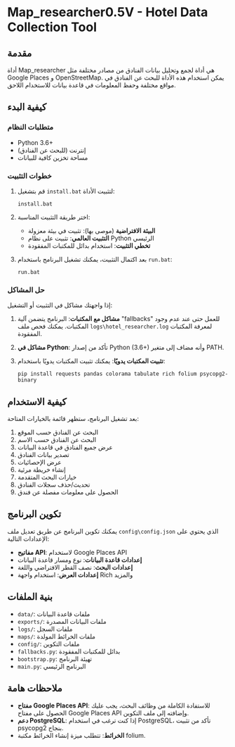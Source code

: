 # Map_researcher0.5V - Hotel Data Collection Tool

## مقدمة

أداة Map_researcher هي أداة لجمع وتحليل بيانات الفنادق من مصادر مختلفة مثل Google Places و OpenStreetMap. يمكن استخدام هذه الأداة للبحث عن الفنادق في مواقع مختلفة وحفظ المعلومات في قاعدة بيانات للاستخدام اللاحق.

## كيفية البدء

### متطلبات النظام
- Python 3.6+
- إنترنت (للبحث عن الفنادق)
- مساحة تخزين كافية للبيانات

### خطوات التثبيت

1. قم بتشغيل `install.bat` لتثبيت الأداة:
   ```
   install.bat
   ```

2. اختر طريقة التثبيت المناسبة:
   - **البيئة الافتراضية** (موصى بها): تثبيت في بيئة معزولة
   - **التثبيت العالمي**: تثبيت على نظام Python الرئيسي
   - **تخطي التثبيت**: استخدام بدائل للمكتبات المفقودة

3. بعد اكتمال التثبيت، يمكنك تشغيل البرنامج باستخدام `run.bat`:
   ```
   run.bat
   ```

### حل المشاكل

إذا واجهتك مشاكل في التثبيت أو التشغيل:

1. **مشاكل مع المكتبات**: البرنامج يتضمن آلية "fallbacks" للعمل حتى عند عدم وجود المكتبات. يمكنك فحص ملف `logs\hotel_researcher.log` لمعرفة المكتبات المفقودة.

2. **مشاكل في Python**: تأكد من إصدار Python (3.6+) وأنه مضاف إلى متغير PATH.

3. **تثبيت المكتبات يدويًا**: يمكنك تثبيت المكتبات يدويًا باستخدام:
   ```
   pip install requests pandas colorama tabulate rich folium psycopg2-binary
   ```

## كيفية الاستخدام

بعد تشغيل البرنامج، ستظهر قائمة بالخيارات المتاحة:

1. البحث عن الفنادق حسب الموقع
2. البحث عن الفنادق حسب الاسم
3. عرض جميع الفنادق في قاعدة البيانات
4. تصدير بيانات الفنادق
5. عرض الإحصائيات
6. إنشاء خريطة مرئية
7. خيارات البحث المتقدمة
8. تحديث/حذف سجلات الفنادق
9. الحصول على معلومات مفصلة عن فندق

## تكوين البرنامج

يمكنك تكوين البرنامج عن طريق تعديل ملف `config\config.json` الذي يحتوي على الإعدادات التالية:

- **مفاتيح API**: لاستخدام Google Places API
- **إعدادات قاعدة البيانات**: نوع ومسار قاعدة البيانات
- **إعدادات البحث**: نصف القطر الافتراضي واللغة
- **إعدادات العرض**: استخدام واجهة Rich والمزيد

## بنية الملفات

- `data/`: ملفات قاعدة البيانات
- `exports/`: ملفات البيانات المصدرة
- `logs/`: ملفات السجل
- `maps/`: ملفات الخرائط المولدة
- `config/`: ملفات التكوين
- `fallbacks.py`: بدائل للمكتبات المفقودة
- `bootstrap.py`: تهيئة البرنامج
- `main.py`: البرنامج الرئيسي

## ملاحظات هامة

- **مفتاح Google Places API**: للاستفادة الكاملة من وظائف البحث، يجب عليك الحصول على مفتاح Google Places API وإضافته إلى ملف التكوين.
- **دعم PostgreSQL**: إذا كنت ترغب في استخدام PostgreSQL، تأكد من تثبيت psycopg2 بنجاح.
- **الخرائط**: تتطلب ميزة إنشاء الخرائط مكتبة folium.


